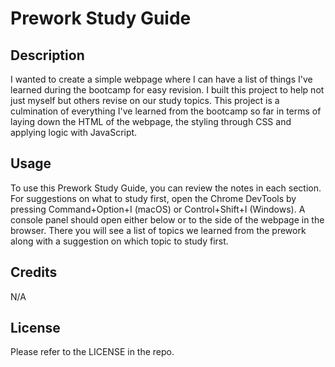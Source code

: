 # Prework Study Guide

## Description

I wanted to create a simple webpage where I can have a list of things I've learned during the bootcamp for easy revision.
I built this project to help not just myself but others revise on our study topics.
This project is a culmination of everything I've learned from the bootcamp so far in terms of laying down the HTML of the webpage, the styling through CSS and applying logic with JavaScript.

## Usage

To use this Prework Study Guide, you can review the notes in each section. For suggestions on what to study first, open the Chrome DevTools by pressing Command+Option+I (macOS) or Control+Shift+I (Windows). A console panel should open either below or to the side of the webpage in the browser. There you will see a list of topics we learned from the prework along with a suggestion on which topic to study first.

## Credits

N/A

## License

Please refer to the LICENSE in the repo.
